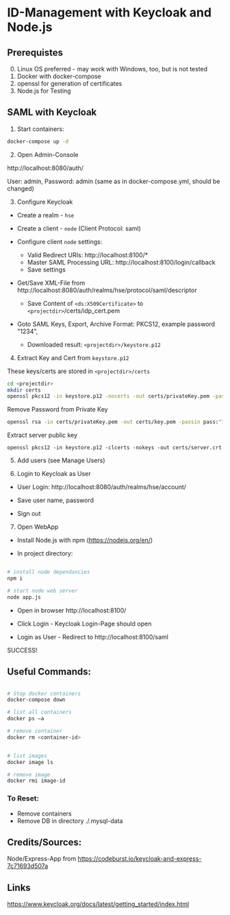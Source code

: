 # ID-Management with Keycloak and Node.js

## Prerequistes
0. Linux OS preferred - may work with Windows, too, but is not tested
1. Docker with docker-compose
2. openssl for generation of certificates
3. Node.js for Testing


## SAML with  Keycloak

1. Start containers:

```bash
docker-compose up -d
```

2. Open Admin-Console

http://localhost:8080/auth/

User: admin, Password: admin (same as in docker-compose.yml, should be changed) 

3. Configure Keycloak
* Create a realm - `hse`
* Create a client - `node` (Client Protocol: saml)
* Configure client `node` settings:
  * Valid Redirect URIs: http://localhost:8100/*
  * Master SAML Processing URL: http://localhost:8100/login/callback
  * Save settings

* Get/Save XML-File from http://localhost:8080/auth/realms/hse/protocol/saml/descriptor
  * Save Content of `<ds:X509Certificate>` to `<projectdir>`/certs/idp_cert.pem

* Goto SAML Keys, Export, Archive Format: PKCS12, example password "1234", 
  * Downloaded result: `<projectdir>/keystore.p12`

4. Extract Key and Cert from `keystore.p12`

These keys/certs are stored in `<projectdir>/certs`

```bash
cd <projectdir>
mkdir certs
openssl pkcs12 -in keystore.p12 -nocerts -out certs/privateKey.pem -passin pass:"1234"
```

Remove Password from Private Key
```bash
openssl rsa -in certs/privateKey.pem -out certs/key.pem -passin pass:"1234"
```

Extract server public key

```
openssl pkcs12 -in keystore.p12 -clcerts -nokeys -out certs/server.crt
```

5. Add users (see Manage Users)

6. Login to Keycloak as User

* User Login: http://localhost:8080/auth/realms/hse/account/

* Save user name, password
 
* Sign out

7. Open WebApp

* Install Node.js with npm (https://nodejs.org/en/)

* In project directory: 
```bash

# install node dependancies
npm i

# start node web server
node app.js

```
* Open in browser http://localhost:8100/

* Click Login - Keycloak Login-Page should open

* Login as User - Redirect to http://localhost:8100/saml 

SUCCESS!


## Useful Commands:

```bash

# Stop docker containers
docker-compose down

# list all containers
docker ps –a

# remove container
docker rm <container-id>


# list images
docker image ls

# remove image
docker rmi image-id

```

### To Reset:

* Remove containers
* Remove DB in directory ./.mysql-data




## Credits/Sources: 

Node/Express-App from https://codeburst.io/keycloak-and-express-7c71693d507a

## Links
https://www.keycloak.org/docs/latest/getting_started/index.html
